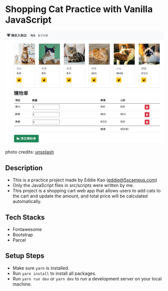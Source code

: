# Shopping Cat Practice with Vanilla JavaScript

![shopping cat](screenshots/main.jpg)

photo credits: [unsplash](https://unsplash.com/)

## Description

- This is a practice project made by Eddie Kao (eddie@5xcampus.com)
- Only the JavaScript files in src/scripts were written by me.
- This project is a shopping cart web app that allows users to add cats to the cart and update the amount,
  and total price will be calculated automatically.

## Tech Stacks

- Fontawesome
- Bootstrap
- Parcel

## Setup Steps

- Make sure `yarn` is installed.
- Run `yarn install` to install all packages.
- Run `yarn run dev` or `yarn dev` to run a development server on your local machine.
